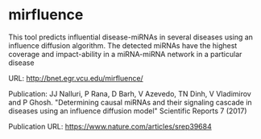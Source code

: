 # mirfluence

This tool predicts influential disease-miRNAs in several diseases using an influence diffusion algorithm. The detected miRNAs have the highest coverage and impact-ability in a miRNA-miRNA network in a particular disease

URL: http://bnet.egr.vcu.edu/mirfluence/


Publication: JJ Nalluri, P Rana, D Barh, V Azevedo, TN Dinh, V Vladimirov and P Ghosh. "Determining causal miRNAs and their signaling cascade in diseases using an influence diffusion model" Scientific Reports 7 (2017)


Publication URL: https://www.nature.com/articles/srep39684
